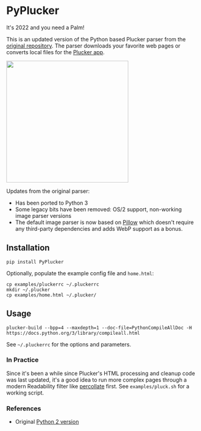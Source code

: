 # PyPlucker

It's 2022 and you need a Palm!

This is an updated version of the Python based Plucker parser from the [original repository](https://github.com/arpruss/plucker). The parser downloads your favorite web pages or converts local files for the [Plucker app](https://palmdb.net/app/plucker).

<img src="https://user-images.githubusercontent.com/58649917/153739856-226c672f-bfb9-4436-ac2d-de79e63a4e3c.png" width=320/>

Updates from the original parser:

* Has been ported to Python 3
* Some legacy bits have been removed: OS/2 support, non-working image parser versions
* The default image parser is now based on [Pillow](https://python-pillow.org/) which doesn't require any third-party dependencies and adds WebP support as a bonus.

## Installation

```
pip install PyPlucker
```

Optionally, populate the example config file and `home.html`:

```
cp examples/pluckerrc ~/.pluckerrc
mkdir ~/.plucker
cp examples/home.html ~/.plucker/
```

## Usage 

```
plucker-build --bpp=4 --maxdepth=1 --doc-file=PythonCompileAllDoc -H https://docs.python.org/3/library/compileall.html

```

See `~/.pluckerrc` for the options and parameters.

### In Practice

Since it's been a while since Plucker's HTML processing and cleanup code was last updated, it's a good idea to run more complex pages through a modern Readability filter like [percollate](https://github.com/danburzo/percollate) first. See `examples/pluck.sh` for a working script.

### References

* Original [Python 2 version](https://github.com/lxmx/PyPlucker/tree/python3)

